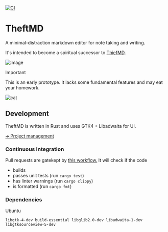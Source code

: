 [![CI](https://github.com/sevonj/theftmd/actions/workflows/ci.yml/badge.svg)](https://github.com/sevonj/theftmd/actions/workflows/ci.yml)

# TheftMD

A minimal-distraction markdown editor for note taking and writing.

It's intended to become a spiritual successor to [ThiefMD](https://github.com/kmwallio/ThiefMD/).

![image](https://github.com/user-attachments/assets/0cbf3ec6-edc6-414c-ae0d-5cf0804e26b5)

> [!IMPORTANT]  
> This is an early prototype. It lacks some fundamental features and may eat your homework.
> 
![cat](https://github.com/user-attachments/assets/eae2e847-a4c3-4cbf-a829-03480cdb266b)

## Development

TheftMD is written in Rust and uses GTK4 + Libadwaita for UI.

[➜ Project management](https://github.com/users/sevonj/projects/20)

### Continuous Integration

Pull requests are gatekept by [this workflow.](https://github.com/sevonj/theftmd/blob/master/.github/workflows/rust.yml) It will check if the code

- builds
- passes unit tests (run `cargo test`)
- has linter warnings (run `cargo clippy`)
- is formatted (run `cargo fmt`)

### Dependencies

Ubuntu

```
libgtk-4-dev build-essential libglib2.0-dev libadwaita-1-dev libgtksourceview-5-dev
```
